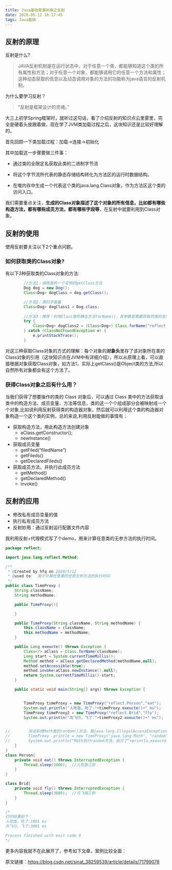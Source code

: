 ```yaml
---
title: Java基础查漏补缺之反射
date: 2020-05-12 16:17:45
tags: Java基础
---
```


## 反射的原理

反射是什么?

> JAVA反射机制是在运行状态中，对于任意一个类，都能够知道这个类的所有属性和方法；对于任意一个对象，都能够调用它的任意一个方法和属性；这种动态获取的信息以及动态调用对象的方法的功能称为java语言的反射机制。

为什么要学习反射？

>  “反射是框架设计的灵魂。”

大三上初学Spring框架时，就听过这句话，看了介绍反射的知识点云里雾里，完全是硬着头皮跟着做，现在学了JVM类加载过程之后，这块知识还是比较好理解的。



首先回顾一下类加载过程：加载->连接->初始化

其中加载这一步骤要做三件事：

+ 通过类的全限定名获取此类的二进制字节流

+ 将这个字节流所代表的静态存储结构转化为方法区的运行时数据结构。
+ 在堆内存中生成一个代表这个类的java.lang.Class对象，作为方法区这个类的访问入口。

我们需要重点关注，**生成的Class对象描述了这个对象的所有信息，比如都有哪些构造方法，都有哪些成员方法，都有哪些字段等**，在反射中就要利用到Class对象。



## 反射的使用

使用反射要关注以下2个重点问题。

### 如何获取类的Class对象?

有以下3种获取类的Class对象的方法:

```java
        //方法1：调用类的一个实例的getClass方法
        Dog dog = new Dog();
        Class<Dog> dogClass = dog.getClass();

        //方法2：类的字面量
        Class<Dog> dogClass1 = Dog.class;
        
        //方法3：推荐！利用Class类的静态方法forName()，其参数是需要获取的类的全限定类名，需处理ClassNotFoundException异常
        try {
            Class<Dog> dogClass2 = (Class<Dog>) Class.forName("reflect.Dog");
        } catch (ClassNotFoundException e) {
            e.printStackTrace();
        }
```

对这三种获取Class对象的方式的理解：每个对象的**对象头**里存了该对象所在类的Class对象的引用（这块知识点在JVM中有详细介绍），所以从原理上看，可以直接根据对象获取Class对象，如方法1，实际上getClass()是Object类的方法,所以自然所有对象都会有这个方法了。



### 获得Class对象之后有什么用？

当我们获得了想要操作的类的 Class 对象后，可以通过 Class 类中的方法获取该类中的构造方法、成员变量、方法等信息，类的这一个个组成部分会被映射成一个个对象,比如说利用反射获得类的构造器对象，然后就可以利用这个类的构造器对象构造一个这个类的实例，总的来说,利用反射能做的事情有：

+ 获取构造方法，用此构造方法创建对象
  + aClass.getConstructor();
  + newInstance() 
+ 获取成员变量
  + getFiled(“filedName”)
  + getFileds()
  + getDeclaredFileds()
+ 获取成员方法，并执行此成员方法
  + getMethod()
  + getDeclaredMethod()
  + invoke()



## 反射的应用

+ 修改私有成员变量的值
+ 执行私有成员方法
+ 反射妙用：通过反射运行配置文件内容

我利用反射+代理模式写了个demo，用来计算任意类的无参方法的执行时间。

```java
package reflect;

import java.lang.reflect.Method;

/**
 * @Created by hfq on 2020/5/12
 * @used to:  用于计算任意类的任意无参方法的执行时间
 */
public class TimeProxy {
    String className;
    String methodName;

    public TimeProxy(){

    }

    public TimeProxy(String className, String methodName) {
        this.className = className;
        this.methodName = methodName;
    }

    public Long exeucte() throws Exception {
        Class<?> aClass = Class.forName(className);
        Long start = System.currentTimeMillis();
        Method method = aClass.getDeclaredMethod(methodName,null);
        method.setAccessible(true);
        method.invoke(aClass.newInstance(),null);
        return System.currentTimeMillis()-start;
    }

    public static void main(String[] args) throws Exception {


        TimeProxy timeProxy = new TimeProxy("reflect.Person","eat");
        System.out.println("人吃饭，吃了:"+timeProxy.exeucte()+" ms");
        TimeProxy timeProxy2 = new TimeProxy("reflect.Brid","fly");
        System.out.println("鸟飞行，飞了:"+timeProxy2.exeucte()+" ms");


//        测试系统Math类的random()方法，报java.lang.IllegalAccessException
//        TimeProxy  println = new TimeProxy("java.lang.Math", "random");   
//        System.out.println("Math执行random方法，执行了"+println.exeucte()+" ms");
    }
}
class Person{
    private void eat() throws InterruptedException {
        Thread.sleep(1000);  //人吃饭三秒
    }
}

class Brid{
    private void fly() throws InterruptedException {
        Thread.sleep(3000);  //鸟飞翔三秒
    }
}

/*
打印结果如下：
人吃饭，吃了:1001 ms
鸟飞行，飞了:3001 ms

Process finished with exit code 0
*/
```

更多内容我就不在此展开了，参考如下文章，案例比较全面：

原文链接：https://blog.csdn.net/sinat_38259539/article/details/71799078


